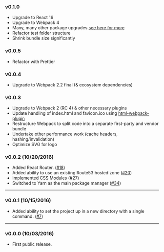 ### v0.1.0

- Upgrade to React 16
- Upgrade to Webpack 4
- Many, many other package upgrades [see here for more](https://github.com/bjacobel/rak/pull/173/files#diff-b9cfc7f2cdf78a7f4b91a753d10865a2)
- Refactor test folder structure
- Shrink bundle size significantly

### v0.0.5

- Refactor with Prettier

### v0.0.4

- Upgrade to Webpack 2.2 final (& ecosystem dependencies)

### v0.0.3

- Upgrade to Webpack 2 (RC 4) & other necessary plugins
- Update handling of index.html and favicon.ico using [html-webpack-plugin](https://github.com/ampedandwired/html-webpack-plugin)
- Restructure Webpack to split code into a separate first-party and vendor bundle
- Undertake other performance work (cache headers, hashing/invalidation)
- Optimize SVG for logo

### v0.0.2 (10/20/2016)

- Added React Router. ([#18](https://github.com/bjacobel/rak/issues/18))
- Added ability to use an existing Route53 hosted zone ([#20](https://github.com/bjacobel/rak/issues/20))
- Implemented CSS Modules ([#27](https://github.com/bjacobel/rak/issues/27))
- Switched to Yarn as the main package manager ([#34](https://github.com/bjacobel/rak/issues/34))

---

### v0.0.1 (10/15/2016)

- Added ability to set the project up in a new directory with a single command. ([#7](https://github.com/bjacobel/rak/issues/7))

---

### v0.0.0 (10/03/2016)

- First public release.
